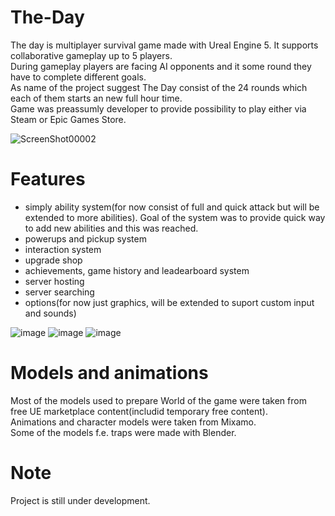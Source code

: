 # The-Day

The day is multiplayer survival game made with Ureal Engine 5. It supports collaborative gameplay up to 5 players. <br>
During gameplay players are facing AI opponents and it some round they have to complete different goals. <br>
As name of the project suggest The Day consist of the 24 rounds which each of them starts an new full hour time. <br>
Game was preassumly developer to provide possibility to play either via Steam or Epic Games Store. <br>

![ScreenShot00002](https://github.com/GenLancelot/The-Day/assets/28254529/d0adacfb-32c0-4eb7-9445-636450729f7e)


# Features

- simply ability system(for now consist of full and quick attack but will be extended to more abilities). Goal of the system was to provide quick way to add new abilities and this was reached.
- powerups and pickup system
- interaction system
- upgrade shop
- achievements, game history and leadearboard system
- server hosting
- server searching
- options(for now just graphics, will be extended to suport custom input and sounds)

![image](https://github.com/GenLancelot/The-Day/assets/28254529/c69ef3bb-5049-44a1-894a-532343e96bc4)
![image](https://github.com/GenLancelot/The-Day/assets/28254529/1d780eef-ab5c-4afb-9af0-23826f1084a7)
![image](https://github.com/GenLancelot/The-Day/assets/28254529/4ee01c4e-d9cf-49fc-86ea-014aa5ee48e3)


# Models and animations

Most of the models used to prepare World of the game were taken from free UE marketplace content(includid temporary free content). <br>
Animations and character models were taken from Mixamo. <br>
Some of the models f.e. traps were made with Blender.

# Note

Project is still under development.
